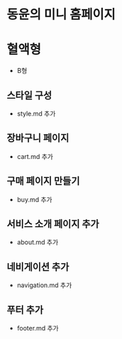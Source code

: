 # 동윤의 미니 홈페이지
# 혈액형
- B형


## 스타일 구성
- style.md 추가

## 장바구니 페이지
- cart.md 추가

## 구매 페이지 만들기
- buy.md 추가

## 서비스 소개 페이지 추가
 - about.md 추가
 
## 네비게이션 추가
- navigation.md 추가

## 푸터 추가
- footer.md 추가
